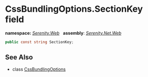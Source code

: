 # CssBundlingOptions.SectionKey field
**namespace:** *[Serenity.Web](../../README.md#serenity.web-namespace)*   **assembly**: *[Serenity.Net.Web](../../README.md)*

```csharp
public const string SectionKey;
```

## See Also

* class [CssBundlingOptions](../CssBundlingOptions.md)